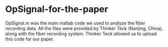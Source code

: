 # OpSignal-for-the-paper
OpSignal.m was the main matlab code we used to analyze the fiber recording data.
All the files were provided by Thinker Teck (Nanjing, China), along with the fiber recording system.
Thinker Teck allowed us to upload this code for our paper.
